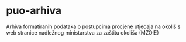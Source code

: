 # puo-arhiva
Arhiva formatiranih podataka o postupcima procjene utjecaja na okoliš s web stranice nadležnog ministarstva za zaštitu okoliša (MZOIE)
